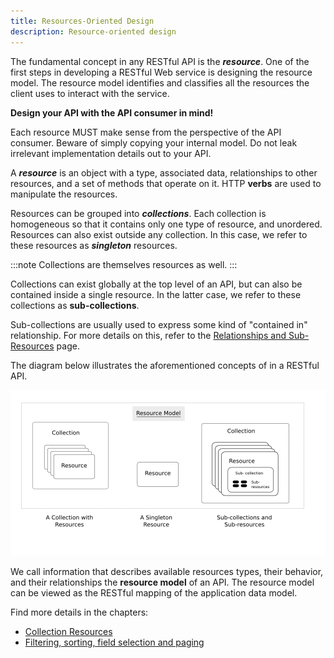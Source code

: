 ```yaml
---
title: Resources-Oriented Design
description: Resource-oriented design
---
```


The fundamental concept in any RESTful API is the ***resource***. One of the first steps in developing a RESTful Web service is designing the resource model.
The resource model identifies and classifies all the resources the client uses to interact with the service.

**Design your API with the API consumer in mind!**

Each resource MUST make sense from the perspective of the API consumer.
Beware of simply copying your internal model. Do not leak irrelevant implementation details out to your API.

A ***resource*** is an object with a type, associated data, relationships to other resources, and a set of methods that operate on it. HTTP **verbs** are used to manipulate the resources.

Resources can be grouped into ***collections***. Each collection is homogeneous so that it contains only one type of resource, and unordered. Resources can also exist outside any collection. In this case, we refer to these resources as ***singleton*** resources. 

:::note
Collections are themselves resources as well.
:::

Collections can exist globally at the top level of an API, but can also be contained inside a single resource. In the latter case, we refer to these collections as **sub-collections**.

 Sub-collections are usually used to express some kind of "contained in" relationship. For more details on this, refer to the [Relationships and Sub-Resources](relationships-and-sub-resources) page.

The diagram below illustrates the aforementioned concepts of in a RESTful API.

![Rest Resource Model](../../../assets/images/restresourcemodel.png)

We call information that describes available resources types, their behavior, and their relationships the **resource model** of an API. The resource model can be viewed as the RESTful mapping of the application data model.

Find more details in the chapters:

- [Collection Resources](collection-resources)
- [Filtering, sorting, field selection and paging](../filtering-sorting-field-selection-and-paging/filtering-sorting-field-selection-and-paging.md)
